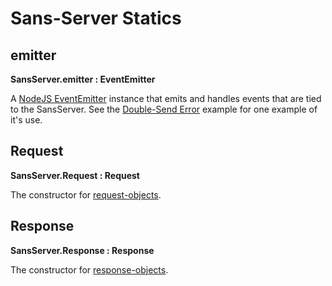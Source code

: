 # Sans-Server Statics

## emitter

**SansServer.emitter : EventEmitter**

A [NodeJS EventEmitter](https://nodejs.org/api/events.html) instance that emits and handles events that are tied to the SansServer. See the [Double-Send Error](https://github.com/byu-oit/sans-server/tree/master/docs/middleware.md#double-send-error) example for one example of it's use.

## Request

**SansServer.Request : Request**

The constructor for [request-objects](https://github.com/byu-oit/sans-server/tree/master/docs/request-object.md).

## Response

**SansServer.Response : Response**

The constructor for [response-objects](https://github.com/byu-oit/sans-server/tree/master/docs/response-object.md).